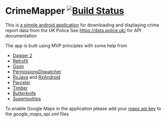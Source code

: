 # CrimeMapper [![Build Status](https://travis-ci.org/reactivemobile/CrimeMapperAndroid.svg?branch=master)](https://travis-ci.org/reactivemobile/CrimeMapperAndroid)

This is [a simple android application](https://play.google.com/store/apps/details?id=com.reactivemobile.ukpoliceapp) for downloading and displaying crime report data from the UK Police 
See https://data.police.uk/ for API documentation

The app is built using MVP principles with some help from 
- [Dagger 2](https://google.github.io/dagger/)
- [Retrofit](https://square.github.io/retrofit/)
- [Gson](https://github.com/google/gson)
- [PermissionsDispatcher](https://github.com/hotchemi/PermissionsDispatcher)
- [RxJava](https://github.com/ReactiveX/RxJava) and [RxAndroid](https://github.com/ReactiveX/RxAndroid)
- [Parceler](https://github.com/johncarl81/parceler)
- [Timber](https://github.com/JakeWharton/timber)
- [Butterknife](http://jakewharton.github.io/butterknife)
- [Supertooltips](https://github.com/nhaarman/supertooltips)

To enable Google Maps in the application please add your [maps api key](https://developers.google.com/maps/android/) to the *google_maps_api.xml* files

